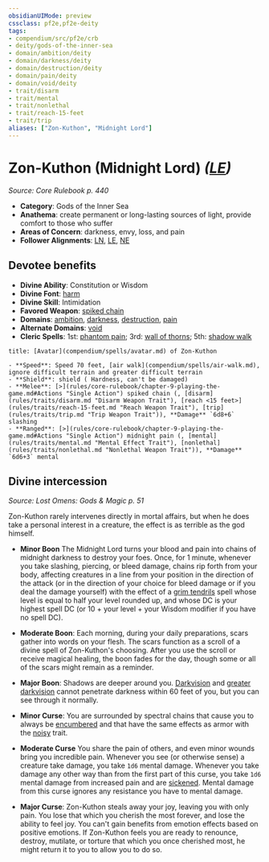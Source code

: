 ```yaml
---
obsidianUIMode: preview
cssclass: pf2e,pf2e-deity
tags:
- compendium/src/pf2e/crb
- deity/gods-of-the-inner-sea
- domain/ambition/deity
- domain/darkness/deity
- domain/destruction/deity
- domain/pain/deity
- domain/void/deity
- trait/disarm
- trait/mental
- trait/nonlethal
- trait/reach-15-feet
- trait/trip
aliases: ["Zon-Kuthon", "Midnight Lord"]
---
```

# Zon-Kuthon (Midnight Lord) *([LE](rules/traits/le-b1.md "Lawful Evil Alignment Trait"))*  
*Source: Core Rulebook p. 440*  

- **Category**: Gods of the Inner Sea
- **Anathema**: create permanent or long-lasting sources of light, provide comfort to those who suffer
- **Areas of Concern**: darkness, envy, loss, and pain
- **Follower Alignments**: [LN](rules/traits/ln-b1.md "Lawful Neutral Alignment Trait"), [LE](rules/traits/le-b1.md "Lawful Evil Alignment Trait"), [NE](rules/traits/ne-b1.md "Neutral Evil Alignment Trait")

## Devotee benefits

- **Divine Ability**: Constitution or Wisdom
- **Divine Font**: [harm](harm.md)
- **Divine Skill**: Intimidation
- **Favored Weapon**: [spiked chain](spiked-chain.md)
- **Domains**: [ambition](Reference/Compendium/Setting/domains.md#Ambition), [darkness](Reference/Compendium/Setting/domains.md#Darkness), [destruction](Reference/Compendium/Setting/domains.md#Destruction), [pain](Reference/Compendium/Setting/domains.md#Pain)
- **Alternate Domains**: [void](Reference/Compendium/Setting/domains.md#Void)
- **Cleric Spells**: 1st: [phantom pain](phantom-pain.md); 3rd: [wall of thorns](wall-of-thorns.md); 5th: [shadow walk](shadow-walk.md)

```ad-embed-avatar
title: [Avatar](compendium/spells/avatar.md) of Zon-Kuthon

- **Speed**: Speed 70 feet, [air walk](compendium/spells/air-walk.md), ignore difficult terrain and greater difficult terrain
- **Shield**: shield ( Hardness, can't be damaged)
- **Melee**: [>](rules/core-rulebook/chapter-9-playing-the-game.md#Actions "Single Action") spiked chain (, [disarm](rules/traits/disarm.md "Disarm Weapon Trait"), [reach <15 feet>](rules/traits/reach-15-feet.md "Reach Weapon Trait"), [trip](rules/traits/trip.md "Trip Weapon Trait")), **Damage** `6d8+6` slashing 
- **Ranged**: [>](rules/core-rulebook/chapter-9-playing-the-game.md#Actions "Single Action") midnight pain (, [mental](rules/traits/mental.md "Mental Effect Trait"), [nonlethal](rules/traits/nonlethal.md "Nonlethal Weapon Trait")), **Damage** `6d6+3` mental 
```

## Divine intercession
*Source: Lost Omens: Gods & Magic p. 51*

Zon-Kuthon rarely intervenes directly in mortal affairs, but when he does take a personal interest in a creature, the effect is as terrible as the god himself.

- **Minor Boon** The Midnight Lord turns your blood and pain into chains of midnight darkness to destroy your foes. Once, for 1 minute, whenever you take slashing, piercing, or bleed damage, chains rip forth from your body, affecting creatures in a line from your position in the direction of the attack (or in the direction of your choice for bleed damage or if you deal the damage yourself) with the effect of a [grim tendrils](grim-tendrils.md) spell whose level is equal to half your level rounded up, and whose DC is your highest spell DC (or 10 + your level + your Wisdom modifier if you have no spell DC).
- **Moderate Boon**: Each morning, during your daily preparations, scars gather into words on your flesh. The scars function as a scroll of a divine spell of Zon-Kuthon's choosing. After you use the scroll or receive magical healing, the boon fades for the day, though some or all of the scars might remain as a reminder.
- **Major Boon**: Shadows are deeper around you. [Darkvision](Reference/Rules/Abilities/darkvision.md) and [greater darkvision](Reference/Rules/Abilities/darkvision.md) cannot penetrate darkness within 60 feet of you, but you can see through it normally.

- **Minor Curse**: You are surrounded by spectral chains that cause you to always be [encumbered](conditions.md#Encumbered) and that have the same effects as armor with the [noisy](noisy.md "Noisy Armor Trait") trait.
- **Moderate Curse** You share the pain of others, and even minor wounds bring you incredible pain. Whenever you see (or otherwise sense) a creature take damage, you take `1d6` mental damage. Whenever you take damage any other way than from the first part of this curse, you take `1d6` mental damage from increased pain and are [sickened](conditions.md#Sickened). Mental damage from this curse ignores any resistance you have to mental damage.
- **Major Curse**: Zon-Kuthon steals away your joy, leaving you with only pain. You lose that which you cherish the most forever, and lose the ability to feel joy. You can't gain benefits from emotion effects based on positive emotions. If Zon-Kuthon feels you are ready to renounce, destroy, mutilate, or torture that which you once cherished most, he might return it to you to allow you to do so.